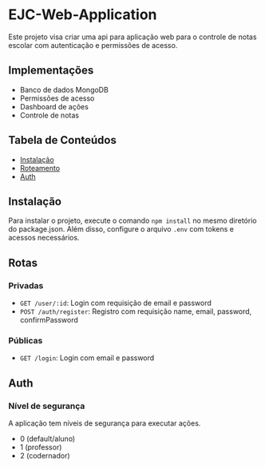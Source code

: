 # EJC-Web-Application

Este projeto visa criar uma api para aplicação web para o controle de notas escolar com autenticação e permissões de acesso.

## Implementações

- Banco de dados MongoDB
- Permissões de acesso
- Dashboard de ações
- Controle de notas

## Tabela de Conteúdos

- [Instalação](#instalação)
- [Roteamento](#rotas)
- [Auth](#auth)

## Instalação

Para instalar o projeto, execute o comando `npm install` no mesmo diretório do package.json. Além disso, configure o arquivo `.env` com tokens e acessos necessários.

## Rotas

### Privadas

- `GET /user/:id`: Login com requisição de email e password
- `POST /auth/register`: Registro com requisição name, email, password, confirmPassword

### Públicas

- `GET /login`: Login com email e password

## Auth

### Nível de segurança

A aplicação tem níveis de segurança para executar ações.

- 0 (default/aluno)
- 1 (professor)
- 2 (codernador)
